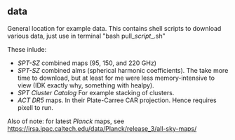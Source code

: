 ## data
General location for example data.  This contains shell scripts to download various data,
just use in terminal "bash pull\_*script*\_.sh"

These inlude:

- *SPT-SZ* combined maps (95, 150, and 220 GHz)
- *SPT-SZ* combined alms (spherical harmonic coefficients).  The take more time to download,
 but at least for me were less memory-intensive to view (IDK exactly why, something with healpy).
- *SPT Cluster Catalog* For example stacking of clusters.
- *ACT DR5* maps.  In their Plate-Carree CAR projection.  Hence requires pixell to run.


Also of note: for latest *Planck* maps, see https://irsa.ipac.caltech.edu/data/Planck/release_3/all-sky-maps/


